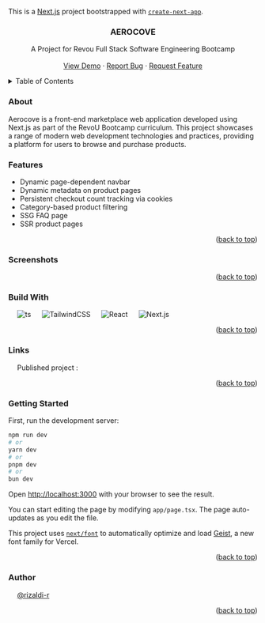 This is a [Next.js](https://nextjs.org) project bootstrapped with [`create-next-app`](https://nextjs.org/docs/app/api-reference/cli/create-next-app).

<div id="readme-top" align="center">
  <a href="https://github.com/othneildrew/Best-README-Template">
  </a>

  <h3 align="center">AEROCOVE</h3>

  <p align="center">
    A Project for Revou Full Stack Software Engineering Bootcamp
    <br />
    <br />
    <a href="">View Demo</a>
    &middot;
    <a href="https://github.com/revou-fsse-feb25/milestone-3-rizaldi-r/issues/new?labels=bug">Report Bug</a>
    &middot;
    <a href="https://github.com/revou-fsse-feb25/milestone-3-rizaldi-r/issues/new?labels=enhancement">Request Feature</a>
  </p>
</div>

<!-- TABLE OF CONTENTS -->
<details>
  <summary>Table of Contents</summary>
  <ol>
    <li><a href="#about">Description</a></li>
    <li><a href="#features">Features</a></li>
    <li><a href="#screenshots">Screenshots</a></li>
    <li><a href="#stack">Tech Stack</a></li>
    <li><a href="#links">Links</a></li>
    <li><a href="#getting-started">Getting Started</a></li>
    <li><a href="#authors">Author</a></li>
  </ol>
</details>

### About <a id="about"></a>

Aerocove is a front-end marketplace web application developed using Next.js as part of the RevoU Bootcamp curriculum. This project showcases a range of modern web development technologies and practices, providing a platform for users to browse and purchase products.
<br />

### Features <a id="features"></a>

- Dynamic page-dependent navbar
- Dynamic metadata on product pages
- Persistent checkout count tracking via cookies
- Category-based product filtering
- SSG FAQ page
- SSR product pages

<p align="right">(<a href="#readme-top">back to top</a>)</p>

### Screenshots <a id="screenshots"></a>


<p align="right">(<a href="#readme-top">back to top</a>)</p>

### Build With <a id="stack"></a>

&emsp; ![ts](https://img.shields.io/badge/TypeScript-007ACC?style=for-the-badge&logo=typescript&logoColor=white)
&emsp; ![TailwindCSS](https://img.shields.io/badge/Tailwind%20CSS-%2338B2AC.svg?logo=tailwind-css&logoColor=white)
&emsp; ![React](https://img.shields.io/badge/React-%2320232a.svg?logo=react&logoColor=%2361DAFB)
&emsp; ![Next.js](https://img.shields.io/badge/Next.js-black?logo=next.js&logoColor=white)

<p align="right">(<a href="#readme-top">back to top</a>)</p>

### Links <a id="links"></a>
&emsp; Published project : 

<p align="right">(<a href="#readme-top">back to top</a>)</p>

### Getting Started <a id="getting-started"></a>

First, run the development server:

```bash
npm run dev
# or
yarn dev
# or
pnpm dev
# or
bun dev
```

Open [http://localhost:3000](http://localhost:3000) with your browser to see the result.

You can start editing the page by modifying `app/page.tsx`. The page auto-updates as you edit the file.

This project uses [`next/font`](https://nextjs.org/docs/app/building-your-application/optimizing/fonts) to automatically optimize and load [Geist](https://vercel.com/font), a new font family for Vercel.

<p align="right">(<a href="#readme-top">back to top</a>)</p>

### Author <a id="authors"></a>

&emsp; [@rizaldi-r](https://github.com/rizaldi-r)

<p align="right">(<a href="#readme-top">back to top</a>)</p>